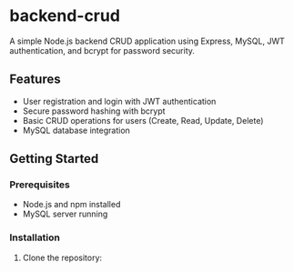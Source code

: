 # backend-crud

A simple Node.js backend CRUD application using Express, MySQL, JWT authentication, and bcrypt for password security.

## Features

- User registration and login with JWT authentication
- Secure password hashing with bcrypt
- Basic CRUD operations for users (Create, Read, Update, Delete)
- MySQL database integration

## Getting Started

### Prerequisites

- Node.js and npm installed
- MySQL server running

### Installation

1. Clone the repository:
